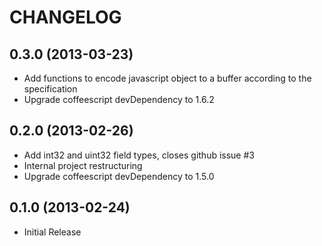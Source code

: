 # CHANGELOG

## 0.3.0 (2013-03-23)
- Add functions to encode javascript object to a buffer according to the specification
- Upgrade coffeescript devDependency to 1.6.2

## 0.2.0 (2013-02-26)
- Add int32 and uint32 field types, closes github issue #3
- Internal project restructuring
- Upgrade coffeescript devDependency to 1.5.0

## 0.1.0 (2013-02-24)
- Initial Release
